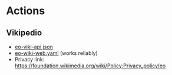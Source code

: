 # Actions

## Vikipedio
* [eo-viki-api.json](https://github.com/parolteknologio/EsperantoGPT/blob/main/actions/eo-viki-api.json)
* [eo-wiki-web.yaml](https://github.com/parolteknologio/EsperantoGPT/blob/main/actions/eo-wiki-web.yaml) (works reliably)
* Privacy link: https://foundation.wikimedia.org/wiki/Policy:Privacy_policy/eo

